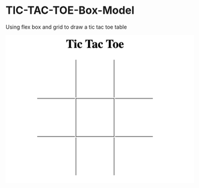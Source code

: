# TIC-TAC-TOE-Box-Model
Using flex box and grid to draw a tic tac toe table

![thumbnail](thumbnail.png)
